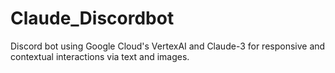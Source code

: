 # Claude_Discordbot
Discord bot using Google Cloud's VertexAI and Claude-3 for responsive and contextual interactions via text and images.
